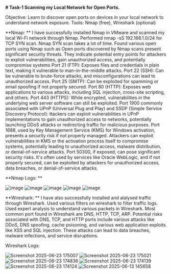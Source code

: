 **# Task-1
Scanning my Local Network for Open Ports.**

Objective: Learn to discover open ports on devices in your local network to
understand network exposure.
Tools: Nmap (free), Wireshark (optional)

**Nmap:
**
I have successfully installed Nmap in VMware and scanned my local Wi-Fi network through Nmap.
Performed nmap -sS 192.168.1.0/24 for TCP SYN scan.
Nmap SYN scan takes a lot of time.
Found various open ports using Nmap such as 
Open ports discovered by Nmap scans present significant security threats. 
They indicate potential entry points for attackers to exploit vulnerabilities, gain unauthorized access, and potentially compromise systems
Port 21 (FTP): Exposes files and credentials in plain text, making it vulnerable to man-in-the-middle attacks.
Port 22 (SSH): Can be vulnerable to brute-force attacks, and misconfigurations can lead to unauthorized access.
Port 25 (SMTP): Can be exploited for spamming or email spoofing if not properly secured.
Port 80 (HTTP): Exposes web applications to various attacks, including SQL injection, cross-site scripting, and others.
Port 443 (HTTPS): While encrypted, vulnerabilities in the underlying web server software can still be exploited. 
Port 1900 commonly associated with UPnP (Universal Plug and Play) and SSDP (Simple Service Discovery Protocol): ttackers can exploit vulnerabilities in UPnP implementations to gain unauthorized access to networks, potentially launching DDoS attacks or redirecting traffic for malicious purposes. 
Port 1688, used by Key Management Service (KMS) for Windows activation, presents a security risk if not properly managed. Attackers can exploit vulnerabilities in KMS or the activation process itself to compromise systems, potentially leading to unauthorized access, malware distribution, or denial-of-service attacks. 
Port 50300, if exposed, can pose significant security risks. It's often used by services like Oracle WebLogic, and if not properly secured, can be exploited by attackers for unauthorized access, data breaches, or denial-of-service attacks. 

**Nmap Logs:
**

![image](https://github.com/user-attachments/assets/bcb8bb90-850b-4390-9ddd-ff0b14036f8a)
![image](https://github.com/user-attachments/assets/552ff628-9493-4562-9200-ff6d807e9d5b)
![image](https://github.com/user-attachments/assets/8e49b54f-6e37-4710-a90b-0d44c5402307)
![image](https://github.com/user-attachments/assets/2f1269f3-bd9d-47dd-9812-e62657ef0d6b)
![image](https://github.com/user-attachments/assets/5aad8a26-8880-416f-9ea1-67e6889a4f4b)



**Wireshark:
**
I have also successfully installed and alalysed traffic through Wireshark.
Used various filters on wireshark to filter traffic logs.
Used expert analysis to understand various packets in Wireshark.
Most common port found in Wireshark are DNS, HTTP, TCP, ARP.
Potential risks associated with DNS, TCP, and HTTP ports include various attacks like DDoS, DNS spoofing, cache poisoning, and various web application exploits like XSS and SQL injection. 
These attacks can lead to data breaches, malware infections, and service disruptions. 

Wireshark Logs:

![Screenshot 2025-06-23 175007](https://github.com/user-attachments/assets/8b87f310-3a5e-4ebb-b0c7-73e72cb51209)
![Screenshot 2025-06-23 175021](https://github.com/user-attachments/assets/a3d456b5-253b-4b4c-8b2c-b84818dbbe32)
![Screenshot 2025-06-23 174836](https://github.com/user-attachments/assets/11e69e04-961c-41b9-a5af-1b28bde80205)
![Screenshot 2025-06-23 174139](https://github.com/user-attachments/assets/f405ef06-9e54-48aa-912a-6b1fa5c25c16)
![Screenshot 2025-06-23 174124](https://github.com/user-attachments/assets/d4f35fc7-30da-4f9b-9620-107f8bf0511d)
![Screenshot 2025-06-13 145658](https://github.com/user-attachments/assets/9b53c2e7-4a4d-4ac0-8bf1-710214b3dd51)

